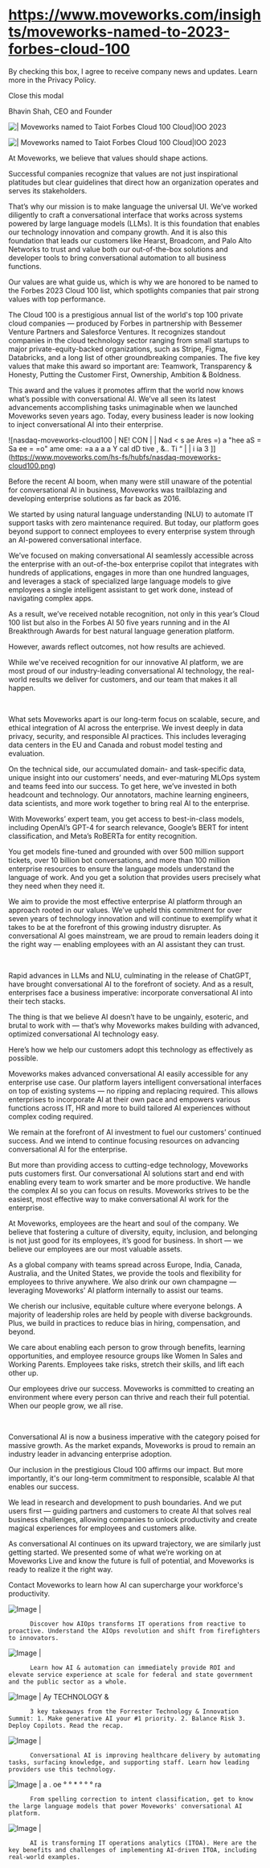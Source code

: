 # https://www.moveworks.com/insights/moveworks-named-to-2023-forbes-cloud-100

By checking this box, I agree to receive company news and updates. Learn more in the Privacy Policy.







  Close this modal
  



Bhavin Shah, CEO and Founder


![ | Moveworks named to Taiot Forbes Cloud 100 Cloud|lOO 2023](https://www.moveworks.com/hubfs/78-mw-blog-cloud-100%20%281%29.jpg)

![ | Moveworks named to Taiot Forbes Cloud 100 Cloud|lOO 2023](https://www.moveworks.com/hubfs/78-mw-blog-cloud-100%20%281%29.jpg)

At Moveworks, we believe that values should shape actions. 

Successful companies recognize that values are not just inspirational platitudes but clear guidelines that direct how an organization operates and serves its stakeholders.

That’s why our mission is to make language the universal UI. We’ve worked diligently to craft a conversational interface that works across systems powered by large language models (LLMs). It is this foundation that enables our technology innovation and company growth. And it is also this foundation that leads our customers like Hearst, Broadcom, and Palo Alto Networks to trust and value both our out-of-the-box solutions and developer tools to bring conversational automation to all business functions. 

Our values are what guide us, which is why we are honored to be named to the Forbes 2023 Cloud 100 list, which spotlights companies that pair strong values with top performance. 

The Cloud 100 is a prestigious annual list of the world's top 100 private cloud companies — produced by Forbes in partnership with Bessemer Venture Partners and Salesforce Ventures. It recognizes standout companies in the cloud technology sector ranging from small startups to major private-equity-backed organizations, such as Stripe, Figma, Databricks, and a long list of other groundbreaking companies. The five key values that make this award so important are: Teamwork, Transparency & Honesty, Putting the Customer First, Ownership, Ambition & Boldness.

This award and the values it promotes affirm that the world now knows what’s possible with conversational AI. We’ve all seen its latest advancements accomplishing tasks unimaginable when we launched Moveworks seven years ago. Today, every business leader is now looking to inject conversational AI into their enterprise.



![nasdaq-moveworks-cloud100 | NE! CON | | Nad < s ae Ares =) a "hee aS = Sa ee = =o" ame ome: =a a a a Y cal dD tive , &.. Ti “ | | i ia 3 ]](https://www.moveworks.com/hs-fs/hubfs/nasdaq-moveworks-cloud100.png)

Before the recent AI boom, when many were still unaware of the potential for conversational AI in business, Moveworks was trailblazing and developing enterprise solutions as far back as 2016. 

We started by using natural language understanding (NLU) to automate IT support tasks with zero maintenance required. But today, our platform goes beyond support to connect employees to every enterprise system through an AI-powered conversational interface. 

We’ve focused on making conversational AI seamlessly accessible across the enterprise with an out-of-the-box enterprise copilot that integrates with hundreds of applications, engages in more than one hundred languages, and leverages a stack of specialized large language models to give employees a single intelligent assistant to get work done, instead of navigating complex apps.

As a result, we’ve received notable recognition, not only in this year’s Cloud 100 list but also in the Forbes AI 50 five years running and in the AI Breakthrough Awards for best natural language generation platform.

However, awards reflect outcomes, not how results are achieved.

While we've received recognition for our innovative AI platform, we are most proud of our industry-leading conversational AI technology, the real-world results we deliver for customers, and our team that makes it all happen.

 

What sets Moveworks apart is our long-term focus on scalable, secure, and ethical integration of AI across the enterprise. We invest deeply in data privacy, security, and responsible AI practices. This includes leveraging data centers in the EU and Canada and robust model testing and evaluation. 

On the technical side, our accumulated domain- and task-specific data, unique insight into our customers’ needs, and ever-maturing MLOps system and teams feed into our success. To get here, we’ve invested in both headcount and technology. Our annotators, machine learning engineers, data scientists, and more work together to bring real AI to the enterprise. 

With Moveworks’ expert team, you get access to best-in-class models, including OpenAI’s GPT-4 for search relevance, Google’s BERT for intent classification, and Meta’s RoBERTa for entity recognition.

You get models fine-tuned and grounded with over 500 million support tickets, over 10 billion bot conversations, and more than 100 million enterprise resources to ensure the language models understand the language of work. And you get a solution that provides users precisely what they need when they need it. 

We aim to provide the most effective enterprise AI platform through an approach rooted in our values. We’ve upheld this commitment for over seven years of technology innovation and will continue to exemplify what it takes to be at the forefront of this growing industry disrupter. As conversational AI goes mainstream, we are proud to remain leaders doing it the right way — enabling employees with an AI assistant they can trust.

 

Rapid advances in LLMs and NLU, culminating in the release of ChatGPT, have brought conversational AI to the forefront of society. And as a result, enterprises face a business imperative: incorporate conversational AI into their tech stacks. 

The thing is that we believe AI doesn’t have to be ungainly, esoteric, and brutal to work with — that’s why Moveworks makes building with advanced, optimized conversational AI technology easy. 

Here’s how we help our customers adopt this technology as effectively as possible.

Moveworks makes advanced conversational AI easily accessible for any enterprise use case. Our platform layers intelligent conversational interfaces on top of existing systems — no ripping and replacing required. This allows enterprises to incorporate AI at their own pace and empowers various functions across IT, HR and more to build tailored AI experiences without complex coding required.

We remain at the forefront of AI investment to fuel our customers’ continued success. And we intend to continue focusing resources on advancing conversational AI for the enterprise.

But more than providing access to cutting-edge technology, Moveworks puts customers first. Our conversational AI solutions start and end with enabling every team to work smarter and be more productive. We handle the complex AI so you can focus on results. Moveworks strives to be the easiest, most effective way to make conversational AI work for the enterprise.

At Moveworks, employees are the heart and soul of the company. We believe that fostering a culture of diversity, equity, inclusion, and belonging is not just good for its employees, it’s good for business. In short — we believe our employees are our most valuable assets.

As a global company with teams spread across Europe, India, Canada, Australia, and the United States, we provide the tools and flexibility for employees to thrive anywhere. We also drink our own champagne — leveraging Moveworks' AI platform internally to assist our teams.

We cherish our inclusive, equitable culture where everyone belongs. A majority of leadership roles are held by people with diverse backgrounds. Plus, we build in practices to reduce bias in hiring, compensation, and beyond.

We care about enabling each person to grow through benefits, learning opportunities, and employee resource groups like Women In Sales and Working Parents. Employees take risks, stretch their skills, and lift each other up.

Our employees drive our success. Moveworks is committed to creating an environment where every person can thrive and reach their full potential. When our people grow, we all rise.

 

Conversational AI is now a business imperative with the category poised for massive growth. As the market expands, Moveworks is proud to remain an industry leader in advancing enterprise adoption.

Our inclusion in the prestigious Cloud 100 affirms our impact. But more importantly, it's our long-term commitment to responsible, scalable AI that enables our success.

We lead in research and development to push boundaries. And we put users first — guiding partners and customers to create AI that solves real business challenges, allowing companies to unlock productivity and create magical experiences for employees and customers alike.

As conversational AI continues on its upward trajectory, we are similarly just getting started. We presented some of what we’re working on at Moveworks Live and know the future is full of potential, and Moveworks is ready to realize it the right way.

Contact Moveworks to learn how AI can supercharge your workforce's productivity.

![Image | ](https://www.moveworks.com/hs-fs/hubfs/AIOps-featured-image.png)


          Discover how AIOps transforms IT operations from reactive to proactive. Understand the AIOps revolution and shift from firefighters to innovators.
        

![Image | ](https://www.moveworks.com/hs-fs/hubfs/Public-Sector-Convo-AI.png)


          Learn how AI & automation can immediately provide ROI and elevate service experience at scale for federal and state government and the public sector as a whole.
        

![Image | Ay TECHNOLOGY &](https://www.moveworks.com/hs-fs/hubfs/Forrester%20T%26I%20%281%29.png)


          3 key takeaways from the Forrester Technology & Innovation Summit: 1. Make generative AI your #1 priority. 2. Balance Risk 3. Deploy Copilots. Read the recap.
        

![Image | ](https://www.moveworks.com/hs-fs/hubfs/healthcare-test.png)


          Conversational AI is improving healthcare delivery by automating tasks, surfacing knowledge, and supporting staff. Learn how leading providers use this technology.
        

![Image | a . oe ° ° * ° ° ° ra](https://www.moveworks.com/hs-fs/hubfs/Moveworks_LLM_Feature.png)


          From spelling correction to intent classification, get to know the large language models that power Moveworks' conversational AI platform.
        

![Image | ](https://www.moveworks.com/hs-fs/hubfs/ITOA_feature.png)


          AI is transforming IT operations analytics (ITOA). Here are the key benefits and challenges of implementing AI-driven ITOA, including real-world examples.
        

